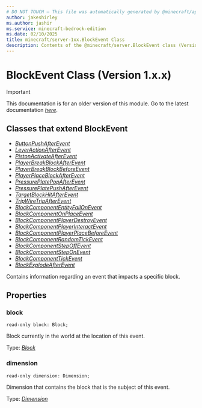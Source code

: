 ```yaml
---
# DO NOT TOUCH — This file was automatically generated by @minecraft/api-docs-generator, to report problems file an issue at https://github.com/Mojang/minecraft-scripting-libraries
author: jakeshirley
ms.author: jashir
ms.service: minecraft-bedrock-edition
ms.date: 02/10/2025
title: minecraft/server-1xx.BlockEvent Class
description: Contents of the @minecraft/server.BlockEvent class (Version 1.x.x).
---
```

# BlockEvent Class (Version 1.x.x)

> [!IMPORTANT]
> This documentation is for an older version of this module. Go to the latest documentation [*here*](../../../scriptapi/minecraft/server/BlockEvent.md).

## Classes that extend BlockEvent
- [*ButtonPushAfterEvent*](ButtonPushAfterEvent.md)
- [*LeverActionAfterEvent*](LeverActionAfterEvent.md)
- [*PistonActivateAfterEvent*](PistonActivateAfterEvent.md)
- [*PlayerBreakBlockAfterEvent*](PlayerBreakBlockAfterEvent.md)
- [*PlayerBreakBlockBeforeEvent*](PlayerBreakBlockBeforeEvent.md)
- [*PlayerPlaceBlockAfterEvent*](PlayerPlaceBlockAfterEvent.md)
- [*PressurePlatePopAfterEvent*](PressurePlatePopAfterEvent.md)
- [*PressurePlatePushAfterEvent*](PressurePlatePushAfterEvent.md)
- [*TargetBlockHitAfterEvent*](TargetBlockHitAfterEvent.md)
- [*TripWireTripAfterEvent*](TripWireTripAfterEvent.md)
- [*BlockComponentEntityFallOnEvent*](BlockComponentEntityFallOnEvent.md)
- [*BlockComponentOnPlaceEvent*](BlockComponentOnPlaceEvent.md)
- [*BlockComponentPlayerDestroyEvent*](BlockComponentPlayerDestroyEvent.md)
- [*BlockComponentPlayerInteractEvent*](BlockComponentPlayerInteractEvent.md)
- [*BlockComponentPlayerPlaceBeforeEvent*](BlockComponentPlayerPlaceBeforeEvent.md)
- [*BlockComponentRandomTickEvent*](BlockComponentRandomTickEvent.md)
- [*BlockComponentStepOffEvent*](BlockComponentStepOffEvent.md)
- [*BlockComponentStepOnEvent*](BlockComponentStepOnEvent.md)
- [*BlockComponentTickEvent*](BlockComponentTickEvent.md)
- [*BlockExplodeAfterEvent*](BlockExplodeAfterEvent.md)

Contains information regarding an event that impacts a specific block.

## Properties

### **block**
`read-only block: Block;`

Block currently in the world at the location of this event.

Type: [*Block*](Block.md)

### **dimension**
`read-only dimension: Dimension;`

Dimension that contains the block that is the subject of this event.

Type: [*Dimension*](Dimension.md)
